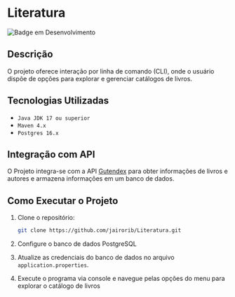 # Literatura
![Badge em Desenvolvimento](http://img.shields.io/static/v1?label=Tipo&message=Desafio&color=GREEN&style=for-the-badge)
## Descrição 

O projeto oferece interação por linha de comando (CLI), onde o usuário dispõe de opções para explorar e gerenciar catálogos de livros.

## Tecnologias Utilizadas

- ``Java JDK 17 ou superior``
- ``Maven 4.x``
- ``Postgres 16.x``

## Integração com API
O Projeto integra-se com a API [Gutendex](https://gutendex.com) para obter informações de livros e autores e armazena informações em um banco de dados.

## Como Executar o Projeto

1. Clone o repositório:

   ```bash
   git clone https://github.com/jairorib/Literatura.git
   
2. Configure o banco de dados PostgreSQL 

3. Atualize as credenciais do banco de dados no arquivo `application.properties`.

4. Execute o programa via console e navegue pelas opções do menu para explorar o catálogo de livros
